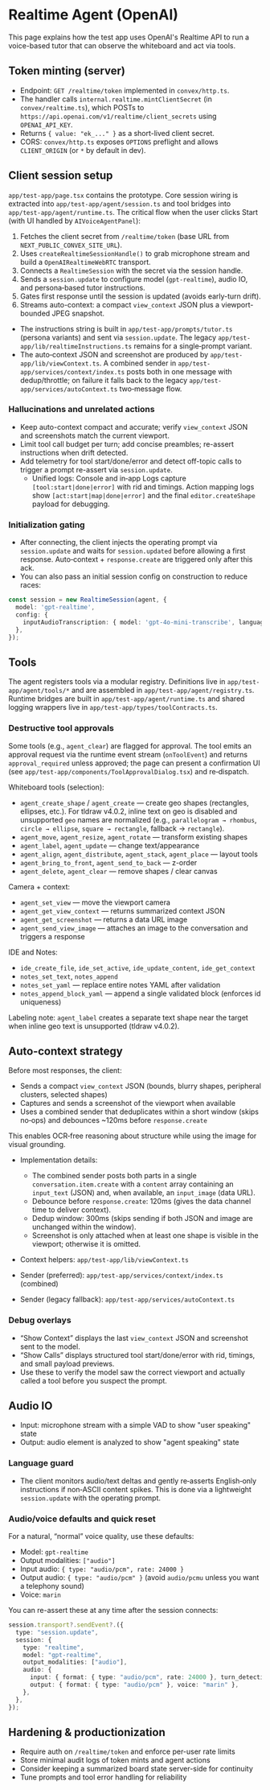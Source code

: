 # Realtime Agent (OpenAI)

This page explains how the test app uses OpenAI's Realtime API to run a voice-based tutor that can observe the whiteboard and act via tools.

## Token minting (server)

- Endpoint: `GET /realtime/token` implemented in `convex/http.ts`.
- The handler calls `internal.realtime.mintClientSecret` (in `convex/realtime.ts`), which POSTs to `https://api.openai.com/v1/realtime/client_secrets` using `OPENAI_API_KEY`.
- Returns `{ value: "ek_..." }` as a short-lived client secret.
- CORS: `convex/http.ts` exposes `OPTIONS` preflight and allows `CLIENT_ORIGIN` (or `*` by default in dev).

## Client session setup

`app/test-app/page.tsx` contains the prototype. Core session wiring is extracted into `app/test-app/agent/session.ts` and tool bridges into `app/test-app/agent/runtime.ts`. The critical flow when the user clicks Start (with UI handled by `AIVoiceAgentPanel`):

1. Fetches the client secret from `/realtime/token` (base URL from `NEXT_PUBLIC_CONVEX_SITE_URL`).
2. Uses `createRealtimeSessionHandle()` to grab microphone stream and build a `OpenAIRealtimeWebRTC` transport.
3. Connects a `RealtimeSession` with the secret via the session handle.
4. Sends a `session.update` to configure model (`gpt-realtime`), audio IO, and persona‑based tutor instructions.
5. Gates first response until the session is updated (avoids early-turn drift).
6. Streams auto-context: a compact `view_context` JSON plus a viewport-bounded JPEG snapshot.

- The instructions string is built in `app/test-app/prompts/tutor.ts` (persona variants) and sent via `session.update`. The legacy `app/test-app/lib/realtimeInstructions.ts` remains for a single‑prompt variant.
 - The auto‑context JSON and screenshot are produced by `app/test-app/lib/viewContext.ts`. A combined sender in `app/test-app/services/context/index.ts` posts both in one message with dedup/throttle; on failure it falls back to the legacy `app/test-app/services/autoContext.ts` two‑message flow.

### Hallucinations and unrelated actions
- Keep auto-context compact and accurate; verify `view_context` JSON and screenshots match the current viewport.
- Limit tool call budget per turn; add concise preambles; re-assert instructions when drift detected.
- Add telemetry for tool start/done/error and detect off-topic calls to trigger a prompt re-assert via `session.update`.
  - Unified logs: Console and in‑app Logs capture `[tool:start|done|error]` with rid and timings. Action mapping logs show `[act:start|map|done|error]` and the final `editor.createShape` payload for debugging.

### Initialization gating

- After connecting, the client injects the operating prompt via `session.update` and waits for `session.updated` before allowing a first response. Auto‑context + `response.create` are triggered only after this ack.
- You can also pass an initial session config on construction to reduce races:

```ts
const session = new RealtimeSession(agent, {
  model: 'gpt-realtime',
  config: {
    inputAudioTranscription: { model: 'gpt-4o-mini-transcribe', language: 'en' },
  },
});
```

## Tools

The agent registers tools via a modular registry. Definitions live in `app/test-app/agent/tools/*` and are assembled in `app/test-app/agent/registry.ts`. Runtime bridges are built in `app/test-app/agent/runtime.ts` and shared logging wrappers live in `app/test-app/types/toolContracts.ts`.

### Destructive tool approvals
Some tools (e.g., `agent_clear`) are flagged for approval. The tool emits an approval request via the runtime event stream (`onToolEvent`) and returns `approval_required` unless approved; the page can present a confirmation UI (see `app/test-app/components/ToolApprovalDialog.tsx`) and re‑dispatch.

Whiteboard tools (selection):

- `agent_create_shape` / `agent_create` — create geo shapes (rectangles, ellipses, etc.). For tldraw v4.0.2, inline text on geo is disabled and unsupported `geo` names are normalized (e.g., `parallelogram → rhombus`, `circle → ellipse`, `square → rectangle`, fallback → `rectangle`).
- `agent_move`, `agent_resize`, `agent_rotate` — transform existing shapes
- `agent_label`, `agent_update` — change text/appearance
- `agent_align`, `agent_distribute`, `agent_stack`, `agent_place` — layout tools
- `agent_bring_to_front`, `agent_send_to_back` — z-order
- `agent_delete`, `agent_clear` — remove shapes / clear canvas

Camera + context:

- `agent_set_view` — move the viewport camera
- `agent_get_view_context` — returns summarized context JSON
- `agent_get_screenshot` — returns a data URL image
- `agent_send_view_image` — attaches an image to the conversation and triggers a response

IDE and Notes:

- `ide_create_file`, `ide_set_active`, `ide_update_content`, `ide_get_context`
- `notes_set_text`, `notes_append`
- `notes_set_yaml` — replace entire notes YAML after validation
- `notes_append_block_yaml` — append a single validated block (enforces id uniqueness)

Labeling note: `agent_label` creates a separate text shape near the target when inline geo text is unsupported (tldraw v4.0.2).

## Auto‑context strategy

Before most responses, the client:

- Sends a compact `view_context` JSON (bounds, blurry shapes, peripheral clusters, selected shapes)
- Captures and sends a screenshot of the viewport when available
- Uses a combined sender that deduplicates within a short window (skips no‑ops) and debounces ~120ms before `response.create`

This enables OCR‑free reasoning about structure while using the image for visual grounding.

- Implementation details:
  - The combined sender posts both parts in a single `conversation.item.create` with a `content` array containing an `input_text` (JSON) and, when available, an `input_image` (data URL).
  - Debounce before `response.create`: 120ms (gives the data channel time to deliver context).
  - Dedup window: 300ms (skips sending if both JSON and image are unchanged within the window).
  - Screenshot is only attached when at least one shape is visible in the viewport; otherwise it is omitted.

- Context helpers: `app/test-app/lib/viewContext.ts`
- Sender (preferred): `app/test-app/services/context/index.ts` (combined)
- Sender (legacy fallback): `app/test-app/services/autoContext.ts`

### Debug overlays

- “Show Context” displays the last `view_context` JSON and screenshot sent to the model.
- “Show Calls” displays structured tool start/done/error with rid, timings, and small payload previews.
- Use these to verify the model saw the correct viewport and actually called a tool before you suspect the prompt.

## Audio IO

- Input: microphone stream with a simple VAD to show "user speaking" state
- Output: audio element is analyzed to show "agent speaking" state

### Language guard
- The client monitors audio/text deltas and gently re‑asserts English‑only instructions if non‑ASCII content spikes. This is done via a lightweight `session.update` with the operating prompt.

### Audio/voice defaults and quick reset

For a natural, “normal” voice quality, use these defaults:

- Model: `gpt-realtime`
- Output modalities: `["audio"]`
- Input audio: `{ type: "audio/pcm", rate: 24000 }`
- Output audio: `{ type: "audio/pcm" }` (avoid `audio/pcmu` unless you want a telephony sound)
- Voice: `marin`

You can re-assert these at any time after the session connects:

```ts
session.transport?.sendEvent?.({
  type: "session.update",
  session: {
    type: "realtime",
    model: "gpt-realtime",
    output_modalities: ["audio"],
    audio: {
      input: { format: { type: "audio/pcm", rate: 24000 }, turn_detection: { type: "semantic_vad", eagerness: "medium", create_response: false, interrupt_response: false } },
      output: { format: { type: "audio/pcm" }, voice: "marin" },
    },
  },
});
```

## Hardening & productionization

- Require auth on `/realtime/token` and enforce per-user rate limits
- Store minimal audit logs of token mints and agent actions
- Consider keeping a summarized board state server-side for continuity
- Tune prompts and tool error handling for reliability



